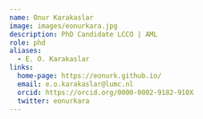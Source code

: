 ```yaml
---
name: Onur Karakaslar
image: images/eonurkara.jpg
description: PhD Candidate LCCO | AML
role: phd
aliases:
  - E. O. Karakaslar
links:
  home-page: https://eonurk.github.io/
  email: e.o.karakaslar@lumc.nl
  orcid: https://orcid.org/0000-0002-9182-910X
  twitter: eonurkara
---
```


